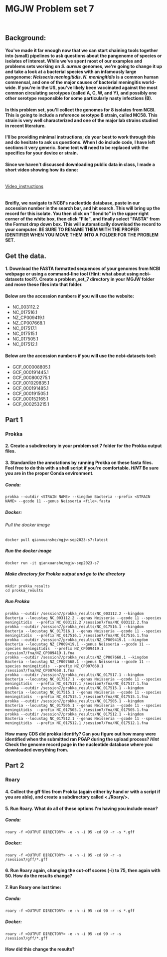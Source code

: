 # MGJW Problem set 7<br/><br/>

## Background:<br/>
#### You've made it far enough now that we can start chaining tools together into (small) pipelines to ask questions about the pangenome of species or isolates of interest. While we've spent most of our examples and problems sets working on *S. aureus* genomes, we're going to change it up and take a look at a bacterial species with an infamously large pangenome: *Neisseria meningitidis*. *N. meningitidis* is a common human commensal, and one of the major causes of bacterial meningitis world-wide. If you're in the US, you've likely been vaccinated against the most common circulating serotypes (called A, C, W, and Y), and possibly one other serotype responsible for some particularly nasty infections (B).<br/>

#### In this problem set, you'll collect the genomes for 8 isolates from NCBI. This is going to include a reference serotype B strain, called MC58. This strain is very well characterized and one of the major lab strains studied in recent literature.<br/>

#### I'll be providing minimal instructions; do your best to work through this and do hesitate to ask us questions. When I do include code, I have left sections it very generic. Some text will need to be replaced with the specifics for your device or strain.<br/>

#### Since we haven't discussed downloading public data in class, I made a short video showing how its done:<br/><br/>
[Video_instructions](https://youtu.be/g5j1vfv9ojo)<br/><br/>
#### Breifly, we navigate to NCBI's nucleotide database, paste in our accession number in the search bar, and hit search. This will bring up the record for this isolate. You then click on "Send to" in the upper right corner of the white box, then click "File", and finally select "FASTA" from the Format drop down box. This will automatically download the record to your computer. BE SURE TO RENAME THEM WITH THE PROPER IDENTIFIER WHEN YOU MOVE THEM INTO A FOLDER FOR THE PROBLEM SET.<br/>

## Get the data.
#### 1. Download the FASTA formatted sequences of your genomes from NCBI webpage or using a command-line tool (Hint: what about using ncbi-datasets tool?). Create a problem_set_7 directory in your MGJW folder and move these files into that folder.<br/>
#### Below are the accession numbers if you will use the website:<br/>
* NC_003112.2
* NC_017516.1
* NZ_CP009419.1
* NZ_CP007668.1
* NC_017517.1
* NC_017515.1
* NC_017505.1
* NC_017512.1

#### Below are the accession numbers if you will use the ncbi-datasets tool:<br/>
* GCF_000008805.1
* GCF_000191445.1
* GCF_000800275.1
* GCF_001029835.1
* GCF_000191485.1
* GCF_000191505.1
* GCF_000152165.1
* GCF_000253215.1

## Part 1 <br/>
### Prokka <br/>
#### 2. Create a subdirectory in your problem set 7 folder for the Prokka output files.
#### 3. Standardize the annotations by running Prokka on these fasta files. Feel free to do this with a shell script if you're comfortable. *HINT* Be sure you are in the proper Conda environment. <br/>
##### Conda:
```
prokka --outdir <STRAIN NAME> --kingdom Bacteria --prefix <STRAIN NAME> --gcode 11 --genus Neisseria <file>.fasta

```
##### Docker:
###### Pull the docker image
```
docker pull qianxuanshe/mgjw-sep2023-s7:latest
```
##### Run the docker image
```
docker run -it qianxuanshe/mgjw-sep2023-s7
```
##### Make directory for Prokka output and go to the directory
```
mkdir prokka_results
cd prokka_results
```

##### Run Prokka
```
prokka --outdir /session7/prokka_results/NC_003112.2 --kingdom Bacteria --locustag NC_003112.2 --genus Neisseria --gcode 11 --species meningitidis  --prefix NC_003112.2 /session7/fna/NC_003112.2.fna
prokka --outdir /session7/prokka_results/NC_017516.1 --kingdom Bacteria --locustag NC_017516.1 --genus Neisseria --gcode 11 --species meningitidis  --prefix NC_017516.1 /session7/fna/NC_017516.1.fna
prokka --outdir /session7/prokka_results/NZ_CP009419.1 --kingdom Bacteria --locustag NZ_CP009419.1 --genus Neisseria --gcode 11 --species meningitidis  --prefix NZ_CP009419.1 /session7/fna/NZ_CP009419.1.fna
prokka --outdir /session7/prokka_results/NZ_CP007668.1 --kingdom Bacteria --locustag NZ_CP007668.1 --genus Neisseria --gcode 11 --species meningitidis  --prefix NZ_CP007668.1 /session7/fna/NZ_CP007668.1.fna
prokka --outdir /session7/prokka_results/NC_017517.1 --kingdom Bacteria --locustag NC_017517.1 --genus Neisseria --gcode 11 --species meningitidis  --prefix NC_017517.1 /session7/fna/NC_017517.1.fna
prokka --outdir /session7/prokka_results/NC_017515.1 --kingdom Bacteria --locustag NC_017515.1 --genus Neisseria --gcode 11 --species meningitidis  --prefix NC_017515.1 /session7/fna/NC_017515.1.fna
prokka --outdir /session7/prokka_results/NC_017505.1 --kingdom Bacteria --locustag NC_017505.1 --genus Neisseria --gcode 11 --species meningitidis  --prefix NC_017505.1 /session7/fna/NC_017505.1.fna
prokka --outdir /session7/prokka_results/NC_017512.1 --kingdom Bacteria --locustag NC_017512.1 --genus Neisseria --gcode 11 --species meningitidis  --prefix NC_017512.1 /session7/fna/NC_017512.1.fna
```

#### How many CDS did prokka identify? Can you figure out how many were identified when the submitted ran PGAP during the upload process? *Hint* Check the genome record page in the nucleotide database where you downloaded everything from.<br/>

## Part 2<br/>
### Roary<br/>
#### 4. Collect the gff files from Prokka (again either by hand or with a script if you are able), and create a subdirectory called <./Roary/>.
#### 5. Run Roary. What do all of these options I'm having you include mean?<br/>
##### Conda:
```
roary -f <OUTPUT DIRECTORY> -e -n -i 95 -cd 99 -r -s *.gff

```
##### Docker:
```
roary -f <OUTPUT DIRECTORY> -e -n -i 95 -cd 99 -r -s /session7/gff/*.gff
```
#### 6. Run Roary again, changing the cut-off scores (-i) to 75, then again with 50. How do the results change?<br/>
#### 7. Run Roary one last time:<br/>
##### Conda:
```
roary -f <OUTPUT DIRECTORY> -e -n -i 95 -cd 90 -r -s *.gff
```
##### Docker:
```
roary -f <OUTPUT DIRECTORY> -e -n -i 95 -cd 99 -r -s /session7/gff/*.gff
```
#### How did this change the results?
